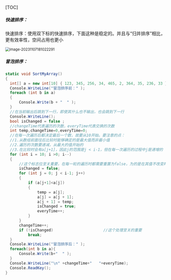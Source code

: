 [TOC]



##### 快速排序：

快速排序：使用双下标的快速排序，下面这种是稳定的。并且与“归并排序”相比，更有效率性，空间占用也更小

<img src="https://gitee.com/kakaix892/image-host/raw/main/Typora/image-20231107181022291.png" alt="image-20231107181022291" style="zoom:80%;" />



##### 冒泡排序：

```c#
static void SortMyArray()
{
  int[] a = new int[10] { 123, 345, 256, 34, 465, 2, 364, 35, 236, 33 };
  Console.WriteLine("冒泡排序前：" );
  foreach (int b in a)
  {
      Console.Write(b + "  " );
  }
  //在当前输出后跳到下一行，即使其什么也不输出，也会跳到下一行
  Console.WriteLine();                    
  bool isChanged = false ;
  //changeTime代表遍历的次数，everyTime代表交换的次数
  int temp,changeTime=0,everyTime=0;   
  //在每一次遍历后都决定最后一个数，故要从10开始。要注意的点：
  //1.从数组前面往后比较时能够确定的是最大值而非最小值
  //2.遍历的次数要递减，从最大的值开始的
  //3.在比较时会有a[j+1]，因此j的范围是j < i-1，但在每一次遍历的过程中j是递增的
  for (int i = 10; i >0; i--)             
  {                                       
      //这个标志位至关重要，在每一轮的遍历时都需要重置为false，为的是在其值不改变时能够直接的跳出循环                     
      isChanged = false;       
      for (int j = 0; j < i-1; j++)
      {
          if (a[j+1]<a[j])
          {
              temp = a[j];
              a[j] = a[j + 1];
              a[j + 1] = temp;
              isChanged = true;
              everyTime++;
          }
      }
      changeTime++;
      if (!isChanged)                      //这个处理至关的重要
          break;
  }
  Console.WriteLine("冒泡排序后：" );
  foreach(int b in a){
      Console.Write(b+"  " );
  }
  Console.WriteLine("\n" +changeTime+"   "+everyTime);
  Console.ReadKey();
}
```








